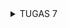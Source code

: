 
<details>
  <summary>TUGAS 7</summary>
**Jelaskan apa yang dimaksud dengan stateless widget dan stateful widget, dan jelaskan perbedaan dari keduanya.**
StatelessWidget
StatelessWidget adalah widget yang tidak memiliki state yang dapat berubah. Artinya, setelah widget ini dibuat, ia tidak akan berubah selama siklusnya.
Digunakan untuk widget yang tidak memerlukan perubahan data atau tampilan setelah dibuat.
Contoh: Widget seperti Text, Icon, dan RaisedButton yang tidak memerlukan perubahan state.

StatefulWidget
StatefulWidget adalah widget yang memiliki state yang dapat berubah. Artinya, widget ini dapat berubah selama siklusnya berdasarkan interaksi pengguna atau perubahan data.
Digunakan untuk widget yang memerlukan perubahan data atau tampilan setelah dibuat.
Contoh: Widget seperti Checkbox, Slider, dan TextField yang memerlukan perubahan state.

</details>

